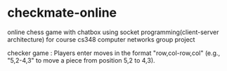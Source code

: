 # checkmate-online
online chess game with chatbox using socket programming(client-server architecture) for course cs348 computer networks group project

checker game : Players enter moves in the format "row,col-row,col" (e.g., "5,2-4,3" to move a piece from position 5,2 to 4,3).
